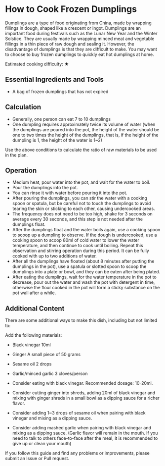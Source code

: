 # How to Cook Frozen Dumplings

Dumplings are a type of food originating from China, made by wrapping fillings in dough, shaped like a crescent or ingot. Dumplings are an important food during festivals such as the Lunar New Year and the Winter Solstice. They are usually made by wrapping minced meat and vegetable fillings in a thin piece of raw dough and sealing it. However, the disadvantage of dumplings is that they are difficult to make. You may want to choose to buy frozen dumplings to quickly eat hot dumplings at home.

Estimated cooking difficulty: ★

## Essential Ingredients and Tools

*   A bag of frozen dumplings that has not expired

## Calculation

*   Generally, one person can eat 7 to 10 dumplings
*   One dumpling requires approximately twice its volume of water (when the dumplings are poured into the pot, the height of the water should be one to two times the height of the dumplings, that is, if the height of the dumpling is 1, the height of the water is 1~2)

Use the above conditions to calculate the ratio of raw materials to be used in the plan.

## Operation

*   Medium heat, pour water into the pot, and wait for the water to boil.
*   Pour the dumplings into the pot.
*   You can rinse it with water before pouring it into the pot.
*   After pouring the dumplings, you can stir the water with a cooking spoon or spatula, but be careful not to touch the dumplings to avoid tearing the skin or sticking to each other, causing undercooked areas.
*   The frequency does not need to be too high, shake for 3 seconds on average every 30 seconds, and this step is not needed after the dumplings float.
*   After the dumplings float and the water boils again, use a cooking spoon to scoop up a dumpling to observe. If the dough is undercooked, use a cooking spoon to scoop 80ml of cold water to lower the water temperature, and then continue to cook until boiling. Repeat this observation and stirring operation during this period. It can be fully cooked with up to two additions of water.
*   After all the dumplings have floated (about 8 minutes after putting the dumplings in the pot), use a spatula or slotted spoon to scoop the dumplings into a plate or bowl, and they can be eaten after being plated.
*   After eating the dumplings, wait for the water temperature in the pot to decrease, pour out the water and wash the pot with detergent in time, otherwise the flour cooked in the pot will form a sticky substance on the pot wall after a while.

## Additional Content

There are some additional ways to make this dish, including but not limited to:

Add the following materials:

*   Black vinegar 10ml
*   Ginger A small piece of 50 grams
*   Sesame oil 2 drops
*   Garlic/minced garlic 3 cloves/person

*   Consider eating with black vinegar. Recommended dosage: 10-20ml.
*   Consider cutting ginger into shreds, adding 20ml of black vinegar and mixing with ginger shreds in a small bowl as a dipping sauce for a richer flavor.
*   Consider adding 1~3 drops of sesame oil when pairing with black vinegar and mixing as a dipping sauce.
*   Consider adding mashed garlic when pairing with black vinegar and mixing as a dipping sauce. (Garlic flavor will remain in the mouth. If you need to talk to others face-to-face after the meal, it is recommended to give up or clean your mouth)

If you follow this guide and find any problems or improvements, please submit an Issue or Pull request.
